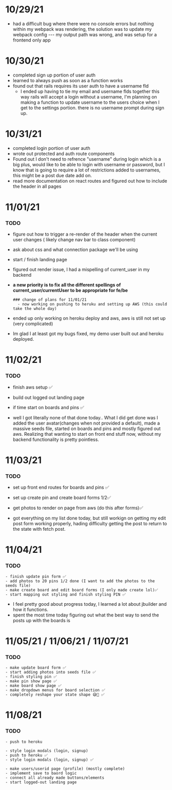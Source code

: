 # 10/29/21 
- had a difficult bug where there were no console errors but nothing within my webpack was rendering, the solution was to update my webpack config --- my output path was wrong, and was setup for a frontend only app 

# 10/30/21 

- completed sign up portion of user auth 
- learned to always push as soon as a function works 
- found out that rails requires its user auth to have a username fld 
  - I ended up having to tie my email and username flds together this way rails will accept a login without a username, I'm planning on making a function to update username to the users choice when I get to the settings portion. there is no username prompt during sign up. 

# 10/31/21

- completed login portion of user auth 
- wrote out protected and auth route components 
- Found out I don't need to refrence "username" during login which is a big plus, would like to be able to login with username or password, but I know that is going to require a lot of restrictions added to usernames, this might be a post due date add on. 
- read more documentation on react routes and figured out how to include the header in all pages



# 11/01/21 
### TODO 
  - figure out how to trigger a re-render of the header when the current user changes ( likely change nav bar to class component)
  - ask about css and what connection package we'll be using 
  - start / finish landing page 

- figured out render issue, I had a mispelling of current_user in my backend 
- **a new priority is to fix all the different spellings of current_user/currentUser to be appropriate for fe/be**

      ### change of plans for 11/01/21 
        - now working on pushing to heruku and setting up AWS (this could take the whole day)
- ended up only working on heroku deploy and aws, aws is still not set up (very complicated)
- Im glad I at least got my bugs fixed, my demo user built out and heroku deployed. 


# 11/02/21
### TODO 
  - finish aws setup ✅
  - build out logged out landing page 
  - if time start on boards and pins ✅

- well I got literally none of that done today.. What I did get done was I added the user avatar(changes when not provided a default), made a massive seeds file, started on boards and pins and mostly figured out aws. Realizing that wanting to start on front end stuff now, without my backend functionality is pretty pointless. 

# 11/03/21

### TODO
  - set up front end routes for boards and pins ✅
  - set up create pin and create board forms 1/2✅
  - get photos to render on page from aws (do this after forms)✅

- got everything on my list done today, but still workign on getting my edit post form working properly, hading difficulty getting the post to return to the state with fetch post. 

# 11/04/21
  ### TODO 
    - finish update pin form ✅
    - add photos to 20 pins 1/2 done (I want to add the photos to the seeds file)
    - make create board and edit board forms (I only made create lol)✅
    - start mapping out styling and finish styling PIN ✅

- I feel pretty good about progress today, I learned a lot about jbuilder and how it functions. 
- spent the most time today figuring out what the best way to send the posts up with the boards is 

# 11/05/21 / 11/06/21 / 11/07/21
  
  ### TODO 
    - make update board form ✅
    - start adding photos into seeds file ✅
    - finish styling pin ✅
    - make pin show page ✅
    - make board show page ✅
    - make dropdown menus for board selection ✅
    - completely reshape your state shape 😅🤪 ✅





# 11/08/21
  ### TODO
    - push to heroku 
    
    - style login modals (login, signup)
    - push to heroku ✅
    - style login modals (login, signup) ✅

    - make users/userid page (profile) (mostly complete)
    - implement save to baord logic
    - connect all already made buttons/elements
    - start logged-out landing page 

